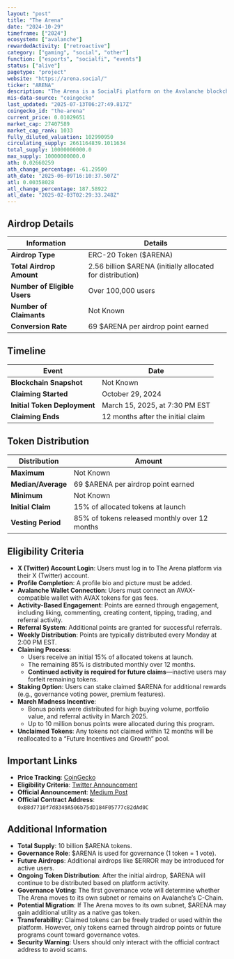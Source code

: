 ```yaml
---
layout: "post"
title: "The Arena"
date: "2024-10-29"
timeframe: ["2024"]
ecosystem: ["avalanche"]
rewardedActivity: ["retroactive"]
category: ["gaming", "social", "other"]
function: ["esports", "socialfi", "events"]
status: ["alive"]
pagetype: "project"
website: "https://arena.social/"
ticker: "ARENA"
description: "The Arena is a SocialFi platform on the Avalanche blockchain that integrates social engagement with financial opportunities. It rewards users with $ARENA tokens based on platform activity and governance participation."
mis-data-source: "coingecko"
last_updated: "2025-07-13T06:27:49.817Z"
coingecko_id: "the-arena"
current_price: 0.01029651
market_cap: 27407589
market_cap_rank: 1033
fully_diluted_valuation: 102990950
circulating_supply: 2661164839.1011634
total_supply: 10000000000.0
max_supply: 10000000000.0
ath: 0.02660259
ath_change_percentage: -61.29509
ath_date: "2025-06-09T16:10:37.507Z"
atl: 0.00358028
atl_change_percentage: 187.58922
atl_date: "2025-02-03T02:29:33.248Z"
---
```


## Airdrop Details

| Information                  | Details                                                    |
| ---------------------------- | ---------------------------------------------------------- |
| **Airdrop Type**             | ERC-20 Token ($ARENA)                                      |
| **Total Airdrop Amount**     | 2.56 billion $ARENA (initially allocated for distribution) |
| **Number of Eligible Users** | Over 100,000 users                                         |
| **Number of Claimants**      | Not Known                                                  |
| **Conversion Rate**          | 69 $ARENA per airdrop point earned                         |

## Timeline

| Event                        | Date                              |
| ---------------------------- | --------------------------------- |
| **Blockchain Snapshot**      | Not Known                         |
| **Claiming Started**         | October 29, 2024                  |
| **Initial Token Deployment** | March 15, 2025, at 7:30 PM EST    |
| **Claiming Ends**            | 12 months after the initial claim |

## Token Distribution

| Distribution       | Amount                                        |
| ------------------ | --------------------------------------------- |
| **Maximum**        | Not Known                                     |
| **Median/Average** | 69 $ARENA per airdrop point earned            |
| **Minimum**        | Not Known                                     |
| **Initial Claim**  | 15% of allocated tokens at launch             |
| **Vesting Period** | 85% of tokens released monthly over 12 months |

## Eligibility Criteria

- **X (Twitter) Account Login**: Users must log in to The Arena platform via their X (Twitter) account.
- **Profile Completion**: A profile bio and picture must be added.
- **Avalanche Wallet Connection**: Users must connect an AVAX-compatible wallet with AVAX tokens for gas fees.
- **Activity-Based Engagement**: Points are earned through engagement, including liking, commenting, creating content, tipping, trading, and referral activity.
- **Referral System**: Additional points are granted for successful referrals.
- **Weekly Distribution**: Points are typically distributed every Monday at 2:00 PM EST.
- **Claiming Process**:
  - Users receive an initial 15% of allocated tokens at launch.
  - The remaining 85% is distributed monthly over 12 months.
  - **Continued activity is required for future claims**—inactive users may forfeit remaining tokens.
- **Staking Option**: Users can stake claimed $ARENA for additional rewards (e.g., governance voting power, premium features).
- **March Madness Incentive**:
  - Bonus points were distributed for high buying volume, portfolio value, and referral activity in March 2025.
  - Up to 10 million bonus points were allocated during this program.
- **Unclaimed Tokens**: Any tokens not claimed within 12 months will be reallocated to a “Future Incentives and Growth” pool.

## Important Links

- **Price Tracking**: [CoinGecko](https://www.coingecko.com/en/coins/the-arena)
- **Eligibility Criteria**: [Twitter Announcement](https://x.com/TheArenaApp/status/1851405478930116918)
- **Official Announcement**: [Medium Post](https://medium.com/@TheArena_App/arena-is-coming-22fa6f6ee010)
- **Official Contract Address**: `0xB8d7710f7d8349A506b75dD184F05777c82dAd0C`

## Additional Information

- **Total Supply**: 10 billion $ARENA tokens.
- **Governance Role**: $ARENA is used for governance (1 token = 1 vote).
- **Future Airdrops**: Additional airdrops like $ERROR may be introduced for active users.
- **Ongoing Token Distribution**: After the initial airdrop, $ARENA will continue to be distributed based on platform activity.
- **Governance Voting**: The first governance vote will determine whether The Arena moves to its own subnet or remains on Avalanche’s C-Chain.
- **Potential Migration**: If The Arena moves to its own subnet, $ARENA may gain additional utility as a native gas token.
- **Transferability**: Claimed tokens can be freely traded or used within the platform. However, only tokens earned through airdrop points or future programs count toward governance votes.
- **Security Warning**: Users should only interact with the official contract address to avoid scams.